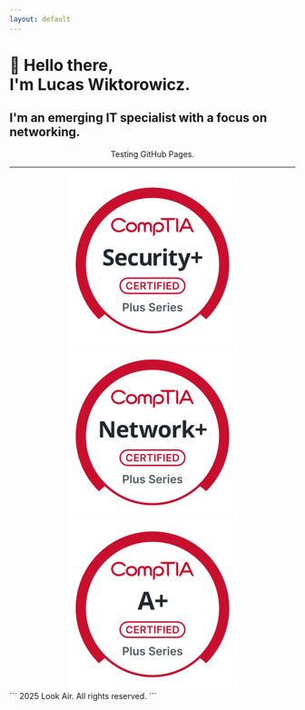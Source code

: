 ```yaml
---
layout: default
---
```


# 👋 Hello there, <br/> I'm Lucas Wiktorowicz.

## I'm an emerging IT specialist with a focus on networking.

<p align="center">
Testing GitHub Pages.
</p>

---
<div align="center">
  <img src="./images/logos/Security+-svg.svg?sanitize=true" alt="Logo" class="logo">
  <img src="./images/logos/Network+-svg.svg?sanitize=true" alt="Logo" class="logo">
  <img src="./images/logos/A+-svg.svg?sanitize=true" alt="Logo" class="logo">
</div>
```
  2025 Look Air. All rights reserved.
```
